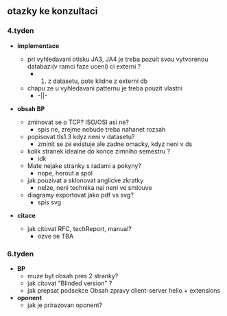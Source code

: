 ## otazky ke konzultaci
### 4.tyden
 - __implementace__
    - pri vyhledavani otisku JA3, JA4 je treba pozuit svou vytvorenou databazi(v ramci faze uceni) ci externi ?
      - 1. z datasetu, pote klidne z externi db
    - chapu ze u vyhledavani patternu je treba pouzit vlastni
      - -||-

 - __obsah BP__
    - zminovat se o TCP? ISO/OSI asi ne?
      - spis ne, zrejme nebude treba nahanet rozsah
    - popisovat tls1.3 kdyz neni v datasetu?
      - zminit se ze existuje ale zadne omacky, kdyz neni v ds
    - kolik stranek idealne do konce zimniho semestru ?
      - idk
    - Mate nejake stranky s radami a pokyny?
      - nope, herout a spol
    - jak pouzivat a sklonovat anglicke zkratky
      - nelze, neni technika nai neni ve smlouve
    - diagramy exportovat jako pdf vs svg?
      - spis svg

 - __citace__
   - jak citovat RFC, techReport, manual?
      - ozve se TBA
### 6.tyden
 - __BP__
    - muze byt obsah pres 2 stranky?
    - jak citovat "Blinded version" ?
    - jak prepsat podsekce Obsah zpravy client-server hello + extensions
 - __oponent__
    - jak je prirazovan oponent?